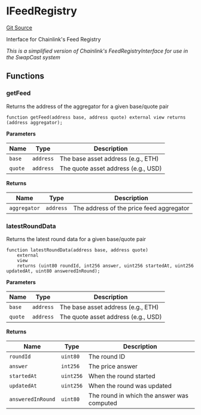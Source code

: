 # IFeedRegistry
[Git Source](https://github.com/s-di-cola/swapcast/blob/b76acc7814b84333b46efffc66f79d30bce2b653/src/interfaces/IFeedRegistry.sol)

Interface for Chainlink's Feed Registry

*This is a simplified version of Chainlink's FeedRegistryInterface for use in the SwapCast system*


## Functions
### getFeed

Returns the address of the aggregator for a given base/quote pair


```solidity
function getFeed(address base, address quote) external view returns (address aggregator);
```
**Parameters**

|Name|Type|Description|
|----|----|-----------|
|`base`|`address`|The base asset address (e.g., ETH)|
|`quote`|`address`|The quote asset address (e.g., USD)|

**Returns**

|Name|Type|Description|
|----|----|-----------|
|`aggregator`|`address`|The address of the price feed aggregator|


### latestRoundData

Returns the latest round data for a given base/quote pair


```solidity
function latestRoundData(address base, address quote)
    external
    view
    returns (uint80 roundId, int256 answer, uint256 startedAt, uint256 updatedAt, uint80 answeredInRound);
```
**Parameters**

|Name|Type|Description|
|----|----|-----------|
|`base`|`address`|The base asset address (e.g., ETH)|
|`quote`|`address`|The quote asset address (e.g., USD)|

**Returns**

|Name|Type|Description|
|----|----|-----------|
|`roundId`|`uint80`|The round ID|
|`answer`|`int256`|The price answer|
|`startedAt`|`uint256`|When the round started|
|`updatedAt`|`uint256`|When the round was updated|
|`answeredInRound`|`uint80`|The round in which the answer was computed|


